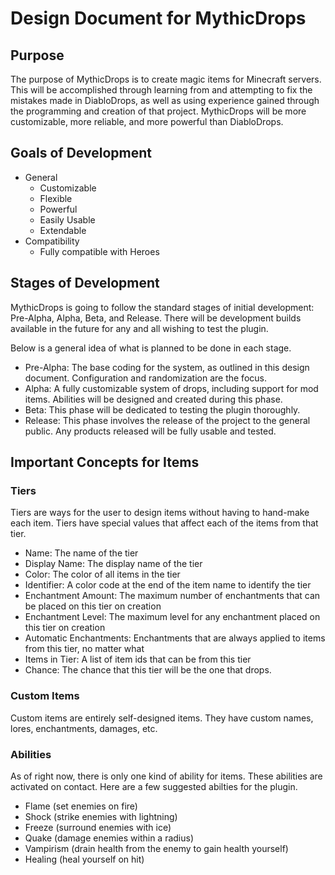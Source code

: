 # Design Document for MythicDrops

## Purpose
The purpose of MythicDrops is to create magic items for Minecraft servers. This will be accomplished through
learning from and attempting to fix the mistakes made in DiabloDrops, as well as using experience gained through
the programming and creation of that project. MythicDrops will be more customizable, more reliable, and more
powerful than DiabloDrops.

## Goals of Development
* General
  * Customizable
  * Flexible
  * Powerful
  * Easily Usable
  * Extendable
* Compatibility
  * Fully compatible with Heroes

## Stages of Development
MythicDrops is going to follow the standard stages of initial development: Pre-Alpha, Alpha, Beta, and Release. There will
be development builds available in the future for any and all wishing to test the plugin.

Below is a general idea of what is planned to be done in each stage.

* Pre-Alpha: The base coding for the system, as outlined in this design document. Configuration and randomization are the focus.
* Alpha: A fully customizable system of drops, including support for mod items. Abilities will be designed and created during this phase.
* Beta: This phase will be dedicated to testing the plugin thoroughly.
* Release: This phase involves the release of the project to the general public. Any products released will be fully usable and tested.

## Important Concepts for Items
### Tiers
Tiers are ways for the user to design items without having to hand-make each item. Tiers have special values that affect each of the items from that tier.
* Name: The name of the tier
* Display Name: The display name of the tier
* Color: The color of all items in the tier
* Identifier: A color code at the end of the item name to identify the tier
* Enchantment Amount: The maximum number of enchantments that can be placed on this tier on creation
* Enchantment Level: The maximum level for any enchantment placed on this tier on creation
* Automatic Enchantments: Enchantments that are always applied to items from this tier, no matter what
* Items in Tier: A list of item ids that can be from this tier
* Chance: The chance that this tier will be the one that drops.

### Custom Items
Custom items are entirely self-designed items. They have custom names, lores, enchantments, damages, etc.
### Abilities
As of right now, there is only one kind of ability for items. These abilities are activated on contact. Here are a few suggested abilties for the plugin.
* Flame (set enemies on fire)
* Shock (strike enemies with lightning)
* Freeze (surround enemies with ice)
* Quake (damage enemies within a radius)
* Vampirism (drain health from the enemy to gain health yourself)
* Healing (heal yourself on hit)
